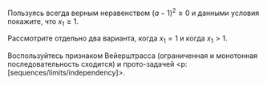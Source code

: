 Пользуясь всегда верным неравенством $(a-1)^2 \geq 0$ и данными условия покажите, что $x_1 \geq 1$.

Рассмотрите отдельно два варианта, когда $x_1 = 1$ и когда $x_1 > 1$.

Воспользуйтесь признаком Вейерштрасса (ограниченная и монотонная последовательность сходится) и прото-задачей <p:[sequences/limits/independency]>.